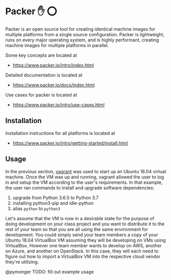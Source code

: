 # Packer :hand: :o:

Packer is an open source tool for creating identical machine images 
for multiple platforms from a single source configuration. Packer is 
lightweight, runs on every major operating system, and is highly 
performant, creating machine images for multiple platforms in parallel.

Some key concepts are located at

* <https://www.packer.io/intro/index.html>

Detailed documentation is located at

* <https://www.packer.io/docs/index.html>

Use cases for packer is located at

* <https://www.packer.io/intro/use-cases.html>

## Installation
Installation instructions for all platforms is located at

* <https://www.packer.io/intro/getting-started/install.html>

## Usage

In the previous section, [vagrant](/chapters/cloud/vagrant.md#usage) was used to start up an
Ubuntu 18.04 virtual machine. Once the VM was up and running, vagrant
allowed the user to log in and setup the VM according to the user's
requirements. In that example, the user ran commands to install 
and upgrade software dependencies:

1. upgrade from Python 3.6.5 to Python 3.7
1. installing python3-pip and idle-python
1. alias `python` to `python3`

Let's assume that the VM is now in a desirable state for the purpose
of doing development on your class project and you want to distribute
it to the rest of your team so that you are all using the same 
environment for development. You could simply send your team members
a copy of your Ubuntu 18.04 VirtualBox VM assuming they will be developing
on VMs using VirtualBox. However one team member wants to develop on AWS,
another on Azure, and another on OpenStack. In this case, they will each
need to figure out how to import a VirtualBox VM into the respective cloud
vendor they're utilizing.

@pymonger TODO: fill out example usage
